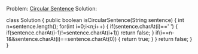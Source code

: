 Problem:
[Circular Sentence](https://leetcode.com/problems/circular-sentence/description/?envType=daily-question&envId=2024-11-02)
Solution:

class Solution {
    public boolean isCircularSentence(String sentence) {
        int n=sentence.length();
        for(int i=0;i<n;i++)
        {
            if(sentence.charAt(i)==' ')
            {
                if(sentence.charAt(i-1)!=sentence.charAt(i+1))
                return false;
            }
            if(i==n-1&&sentence.charAt(i)==sentence.charAt(0))
            {
               return true;
            }
        }
        return false;
    }
}
